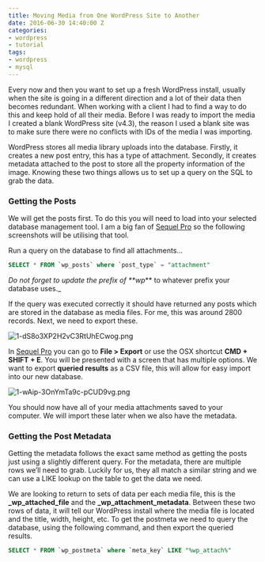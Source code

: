 ```yaml
---
title: Moving Media from One WordPress Site to Another
date: 2016-06-30 14:40:00 Z
categories:
- wordpress
- tutorial
tags:
- wordpress
- mysql
---
```


Every now and then you want to set up a fresh WordPress install, usually when the site is going in a different direction and a lot of their data then becomes redundant. When working with a client I had to find a way to do this and keep hold of all their media. Before I was ready to import the media I created a blank WordPress site (v4.3), the reason I used a blank site was to make sure there were no conflicts with IDs of the media I was importing.

WordPress stores all media library uploads into the database. Firstly, it creates a new post entry, this has a type of attachment. Secondly, it creates metadata attached to the post to store all the property information of the image. Knowing these two things allows us to set up a query on the SQL to grab the data.

### Getting the Posts

We will get the posts first. To do this you will need to load into your selected database management tool. I am a big fan of [Sequel Pro](http://www.sequelpro.com/) so the following screenshots will be utilising that tool.

Run a query on the database to find all attachments...

~~~ sql
SELECT * FROM `wp_posts` where `post_type` = "attachment"
~~~

_Do not forget to update the prefix of **wp_** to whatever prefix your database uses._

If the query was executed correctly it should have returned any posts which are stored in the database as media files. For me, this was around 2800 records. Next, we need to export these.

![1-dS8o3XP2H2vC3RtUhECwog.png](/uploads/1-dS8o3XP2H2vC3RtUhECwog.png)

In [Sequel Pro](http://sequelpro.com) you can go to **File > Export** or use the OSX shortcut **CMD + SHIFT + E**. You will be presented with a screen that has multiple options. We want to export **queried results** as a CSV file, this will allow for easy import into our new database.

![1-wAip-3OnYmTa9c-pCUD9vg.png](/uploads/1-wAip-3OnYmTa9c-pCUD9vg.png)

You should now have all of your media attachments saved to your computer. We will import these later when we also have the metadata.

### Getting the Post Metadata

Getting the metadata follows the exact same method as getting the posts just using a slightly different query. For the metadata, there are multiple rows we’ll need to grab. Luckily for us, they all match a similar string and we can use a LIKE lookup on the table to get the data we need.

We are looking to return to sets of data per each media file, this is the **_wp_attached_file** and the **_wp_attachment_metadata**. Between these two rows of data, it will tell our WordPress install where the media file is located and the title, width, height, etc. To get the postmeta we need to query the database, using the following command, and then export the queried results.

~~~sql
SELECT * FROM `wp_postmeta` where `meta_key` LIKE "%wp_attach%"
~~~
